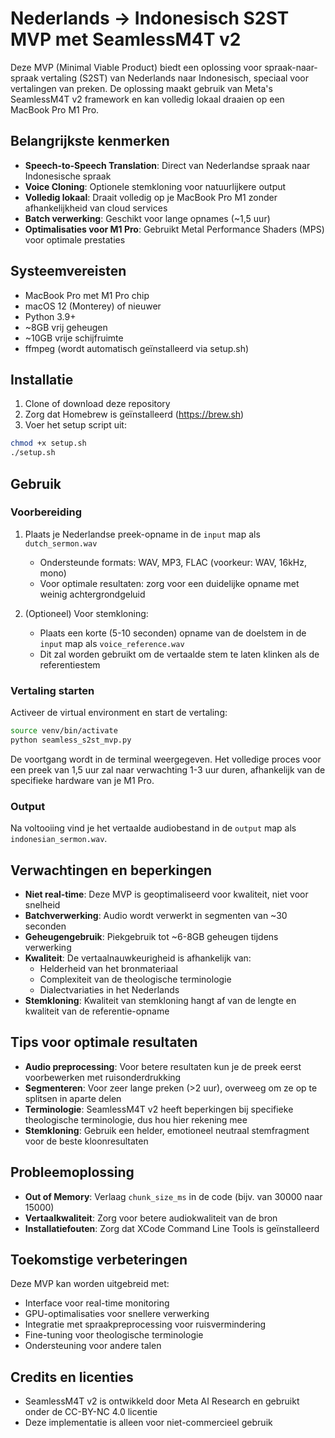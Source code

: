 # Nederlands → Indonesisch S2ST MVP met SeamlessM4T v2

Deze MVP (Minimal Viable Product) biedt een oplossing voor spraak-naar-spraak vertaling (S2ST) van Nederlands naar Indonesisch, speciaal voor vertalingen van preken. De oplossing maakt gebruik van Meta's SeamlessM4T v2 framework en kan volledig lokaal draaien op een MacBook Pro M1 Pro.

## Belangrijkste kenmerken

- **Speech-to-Speech Translation**: Direct van Nederlandse spraak naar Indonesische spraak
- **Voice Cloning**: Optionele stemkloning voor natuurlijkere output
- **Volledig lokaal**: Draait volledig op je MacBook Pro M1 zonder afhankelijkheid van cloud services
- **Batch verwerking**: Geschikt voor lange opnames (~1,5 uur)
- **Optimalisaties voor M1 Pro**: Gebruikt Metal Performance Shaders (MPS) voor optimale prestaties

## Systeemvereisten

- MacBook Pro met M1 Pro chip
- macOS 12 (Monterey) of nieuwer
- Python 3.9+
- ~8GB vrij geheugen
- ~10GB vrije schijfruimte
- ffmpeg (wordt automatisch geïnstalleerd via setup.sh)

## Installatie

1. Clone of download deze repository
2. Zorg dat Homebrew is geïnstalleerd (https://brew.sh)
3. Voer het setup script uit:

```bash
chmod +x setup.sh
./setup.sh
```

## Gebruik

### Voorbereiding

1. Plaats je Nederlandse preek-opname in de `input` map als `dutch_sermon.wav`
   - Ondersteunde formats: WAV, MP3, FLAC (voorkeur: WAV, 16kHz, mono)
   - Voor optimale resultaten: zorg voor een duidelijke opname met weinig achtergrondgeluid

2. (Optioneel) Voor stemkloning:
   - Plaats een korte (5-10 seconden) opname van de doelstem in de `input` map als `voice_reference.wav`
   - Dit zal worden gebruikt om de vertaalde stem te laten klinken als de referentiestem

### Vertaling starten

Activeer de virtual environment en start de vertaling:

```bash
source venv/bin/activate
python seamless_s2st_mvp.py
```

De voortgang wordt in de terminal weergegeven. Het volledige proces voor een preek van 1,5 uur zal naar verwachting 1-3 uur duren, afhankelijk van de specifieke hardware van je M1 Pro.

### Output

Na voltooiing vind je het vertaalde audiobestand in de `output` map als `indonesian_sermon.wav`.

## Verwachtingen en beperkingen

- **Niet real-time**: Deze MVP is geoptimaliseerd voor kwaliteit, niet voor snelheid
- **Batchverwerking**: Audio wordt verwerkt in segmenten van ~30 seconden
- **Geheugengebruik**: Piekgebruik tot ~6-8GB geheugen tijdens verwerking
- **Kwaliteit**: De vertaalnauwkeurigheid is afhankelijk van:
  - Helderheid van het bronmateriaal
  - Complexiteit van de theologische terminologie
  - Dialectvariaties in het Nederlands
- **Stemkloning**: Kwaliteit van stemkloning hangt af van de lengte en kwaliteit van de referentie-opname

## Tips voor optimale resultaten

- **Audio preprocessing**: Voor betere resultaten kun je de preek eerst voorbewerken met ruisonderdrukking
- **Segmenteren**: Voor zeer lange preken (>2 uur), overweeg om ze op te splitsen in aparte delen
- **Terminologie**: SeamlessM4T v2 heeft beperkingen bij specifieke theologische terminologie, dus hou hier rekening mee
- **Stemkloning**: Gebruik een helder, emotioneel neutraal stemfragment voor de beste kloonresultaten

## Probleemoplossing

- **Out of Memory**: Verlaag `chunk_size_ms` in de code (bijv. van 30000 naar 15000)
- **Vertaalkwaliteit**: Zorg voor betere audiokwaliteit van de bron
- **Installatiefouten**: Zorg dat XCode Command Line Tools is geïnstalleerd

## Toekomstige verbeteringen

Deze MVP kan worden uitgebreid met:
- Interface voor real-time monitoring
- GPU-optimalisaties voor snellere verwerking
- Integratie met spraakpreprocessing voor ruisvermindering
- Fine-tuning voor theologische terminologie
- Ondersteuning voor andere talen

## Credits en licenties

- SeamlessM4T v2 is ontwikkeld door Meta AI Research en gebruikt onder de CC-BY-NC 4.0 licentie
- Deze implementatie is alleen voor niet-commercieel gebruik

